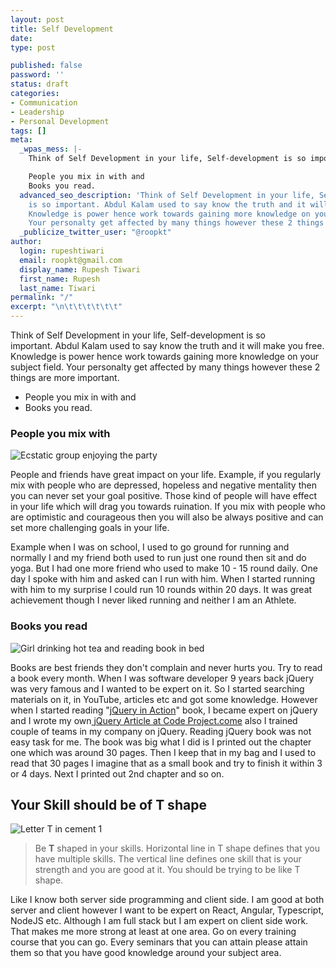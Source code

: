 ```yaml
---
layout: post
title: Self Development
date:
type: post

published: false
password: ''
status: draft
categories:
- Communication
- Leadership
- Personal Development
tags: []
meta:
  _wpas_mess: |-
    Think of Self Development in your life, Self-development is so important. Abdul Kalam used to say know the truth and it will make you free. Knowledge is power hence work towards gaining more knowledge on your subject field. Your personalty get affected by many things however these 2 things are more important.

    People you mix in with and
    Books you read.
  advanced_seo_description: 'Think of Self Development in your life, Self-development
    is so important. Abdul Kalam used to say know the truth and it will make you free.
    Knowledge is power hence work towards gaining more knowledge on your subject field.
    Your personalty get affected by many things however these 2 things are more '
  _publicize_twitter_user: "@roopkt"
author:
  login: rupeshtiwari
  email: roopkt@gmail.com
  display_name: Rupesh Tiwari
  first_name: Rupesh
  last_name: Tiwari
permalink: "/"
excerpt: "\n\t\t\t\t\t\t"
---
```

<p>
				Think of Self Development in your life, <span style="font-weight: 400;">Self-development is so important.</span> Abdul Kalam used to say know the truth and it will make you free. Knowledge is power hence work towards gaining more knowledge on your subject field. Your personalty get affected by many things however these 2 things are more important.</p>
<ul>
<li>People you mix in with and</li>
<li>Books you read.</li>
</ul>
<h3>People you mix with</h3>
<p><img src="{{ site.baseurl }}/assets/ecstatic-group-enjoying-the-party-picture-id643137108?b=1&amp;k=6&amp;m=643137108&amp;s=612x612&amp;w=0&amp;h=J-ZiDngoIe06PGOXW5wa3obxkGYVlqjAWpnz8elBSqM=" alt="Ecstatic group enjoying the party" /></p>
<p>People and friends have great impact on your life. Example, if you regularly mix with people who are depressed, hopeless and negative mentality then you can never set your goal positive. Those kind of people will have effect in your life which will drag you towards ruination. If you mix with people who are optimistic and courageous then you will also be always positive and can set more challenging goals in your life.</p>
<p>Example when I was on school, I used to go ground for running and normally I and my friend both used to run just one round then sit and do yoga. But I had one more friend who used to make 10 - 15 round daily. One day I spoke with him and asked can I run with him. When I started running with him to my surprise I could run 10 rounds within 20 days. It was great achievement though I never liked running and neither I am an Athlete.</p>
<h3>Books you read</h3>
<p><img src="{{ site.baseurl }}/assets/girl-drinking-hot-tea-and-reading-book-in-bed-picture-id501912142?b=1&amp;k=6&amp;m=501912142&amp;s=612x612&amp;w=0&amp;h=Ad1ovqyEDEkT04hka3RBx8hKTjc3pvVQvyMw8i6cj3U=" alt="Girl drinking hot tea and reading book in bed" /></p>
<p>Books are best friends they don't complain and never hurts you. Try to read a book every month. When I was software developer 9 years back jQuery was very famous and I wanted to be expert on it. So I started searching materials on it, in YouTube, articles etc and got some knowledge. However when I started reading "<a href="https://www.manning.com/books/jquery-in-action" target="_blank" rel="noopener noreferrer">jQuery in Action</a>" book, I became expert on jQuery and I wrote my own<a href="https://www.codeproject.com/Articles/260362/Learning-jQuery-using-jQuery-Lab" target="_blank" rel="noopener noreferrer"> jQuery Article at Code Project.come</a> also I trained couple of teams in my company on jQuery. Reading jQuery book was not easy task for me. The book was big what I did is I printed out the chapter one which was around 30 pages. Then I keep that in my bag and I used to read that 30 pages I imagine that as a small book and try to finish it within 3 or 4 days. Next I printed out 2nd chapter and so on.</p>
<h2>Your Skill should be of T shape</h2>
<p><img src="{{ site.baseurl }}/assets/letter-t-in-cement-1-1258628.jpg" alt="Letter T in cement 1" /></p>
<blockquote><p>Be <strong>T</strong> shaped in your skills. Horizontal line in T shape defines that you have multiple skills. The vertical line defines one skill that is your strength and you are good at it. You should be trying to be like T shape.</p></blockquote>
<p>Like I know both server side programming and client side. I am good at both server and client however I want to be expert on React, Angular, Typescript, NodeJS etc. Although I am full stack but I am expert on client side work. That makes me more strong at least at one area. Go on every training course that you can go. Every seminars that you can attain please attain them so that you have good knowledge around your subject area.</p>
<p>&nbsp;		</p>
